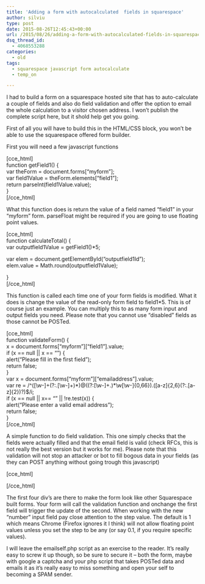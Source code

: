 ```yaml
---
title: 'Adding a form with autocalculated  fields in squarespace'
author: silviu
type: post
date: 2015-08-26T12:45:43+00:00
url: /2015/08/26/adding-a-form-with-autocalculated-fields-in-squarespace/
dsq_thread_id:
  - 4068553288
categories:
  - old
tags:
  - squarespace javascript form autocalculate
  - temp_on

---
```

I had to build a form on a squarespace hosted site that has to auto-calculate a couple of fields and also do field validation and offer the option to email the whole calculation to a visitor chosen address. I won&#8217;t publish the complete script here, but it shold help get you going.

First of all you will have to build this in the HTML/CSS block, you won&#8217;t be able to use the squarespace offered form builder.

First you will need a few javascript functions

[cce_html]  
function getField1() {  
var theForm = document.forms[&#8220;myform&#8221;];  
var field1Value = theForm.elements[&#8220;field1&#8221;];  
return parseInt(field1Value.value);  
}  
[/cce_html]

What this function does is return the value of a field named &#8220;field1&#8221; in your &#8220;myform&#8221; form. parseFloat might be required if you are going to use floating point values.

[cce_html]  
function calculateTotal() {  
var outputfield1Value = getField1()*5;

var elem = document.getElementById(&#8220;outputfield1Id&#8221;);  
elem.value = Math.round(outputfield1Value);

}  
[/cce_html]

This function is called each time one of your form fields is modified. What it does is change the value of the read-only form field to field1*5. This is of course just an example. You can multiply this to as many form input and output fields you need. Please note that you cannot use &#8220;disabled&#8221; fields as those cannot be POSTed.

[cce_html]  
function validateForm() {  
x = document.forms\[&#8220;myform&#8221;\]\[&#8220;field1&#8221;\].value;  
if (x == null || x == &#8220;&#8221;) {  
alert(&#8220;Please fill in the first field&#8221;);  
return false;  
}  
var x = document.forms\[&#8220;myform&#8221;\]\[&#8220;emailaddress&#8221;\].value;  
var re = /^([\w-]+(?:\.[\w-]+)\*)@((?:[\w-]+\.)\*\w[\w-]{0,66})\.([a-z]{2,6}(?:\.[a-z]{2})?)$/i;  
if (x == null || x== &#8220;&#8221; || !re.test(x)) {  
alert(&#8220;Please enter a valid email address&#8221;);  
return false;  
}  
[/cce_html]

A simple function to do field validation. This one simply checks that the fields were actually filled and that the email field is valid (check RFCs, this is not really the best version but it works for me). Please note that this validation will not stop an attacker or bot to fill bogous data in your fields (as they can POST anything without going trough this javascript)

[cce_html]

<div class="sys-block form-block sys-block-form">
  <div class="sys-block-content">
    <div class="form-wrapper">
      <div class="form-inner-wrapper">
      </div>
    </div>
  </div>
</div>

[/cce_html]

The first four div&#8217;s are there to make the form look like other Squarespace built forms. Your form will call the validation function and onchange the first field will trigger the update of the second. When working with the new &#8220;number&#8221; input field pay close attention to the step value. The default is 1 which means Chrome (Firefox ignores it I think) will not allow floating point values unless you set the step to be any (or say 0.1, if you require specific values).

I will leave the emailself.php script as an exercise to the reader. It&#8217;s really easy to screw it up though, so be sure to secure it &#8211; both the form, maybe with google a captcha and your php script that takes POSTed data and emails it as it&#8217;s really easy to miss something and open your self to becoming a SPAM sender.